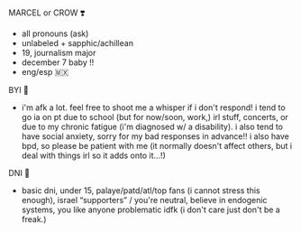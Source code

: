 MARCEL or CROW ❣️

- all pronouns (ask)
- unlabeled + sapphic/achillean
- 19, journalism major
- december 7 baby !!
- eng/esp 🇲🇽
  
 BYI 🍂

-  i'm afk a lot. feel free to shoot me a whisper if i don't respond! i tend to go ia on pt due to school (but for now/soon, work,) irl stuff, concerts, or due to my chronic fatigue (i'm diagnosed w/ a disability). i also tend to have social anxiety, sorry for my bad responses in advance!! i also have bpd, so please be patient with me (it normally doesn't affect others, but i deal with things irl so it adds onto it...!)

  DNI 🥊
  
- basic dni, under 15, palaye/patd/atl/top fans (i cannot stress this enough), israel “supporters” / you're neutral, believe in endogenic systems, you like anyone problematic idfk (i don't care just don't be a freak.)
